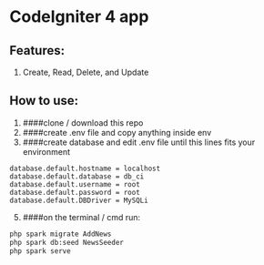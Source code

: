 # CodeIgniter 4 app

## Features:
1. Create, Read, Delete, and Update

## How to use:

1. ####clone / download this repo
2. ####create .env file and copy anything inside env
3. ####create database and edit .env file until this lines fits your environment

``` env
database.default.hostname = localhost
database.default.database = db_ci
database.default.username = root
database.default.password = root
database.default.DBDriver = MySQLi
```

5. ####on the terminal / cmd run:
```bash
php spark migrate AddNews
php spark db:seed NewsSeeder
php spark serve
```
